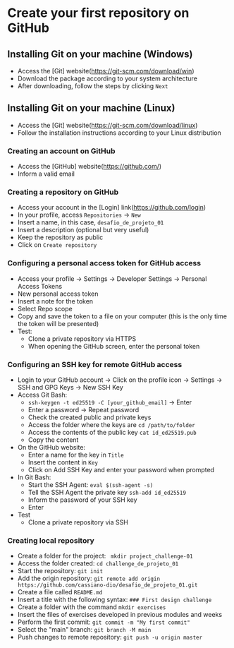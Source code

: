 # Create your first repository on GitHub

## Installing Git on your machine (Windows)

- Access the [Git] website(https://git-scm.com/download/win)
- Download the package according to your system architecture
- After downloading, follow the steps by clicking ```Next```

## Installing Git on your machine (Linux)

- Access the [Git] website(https://git-scm.com/download/linux)
- Follow the installation instructions according to your Linux distribution

### Creating an account on GitHub

- Access the [GitHub] website(https://github.com/)
- Inform a valid email

### Creating a repository on GitHub

- Access your account in the [Login] link(https://github.com/login)
- In your profile, access ```Repositories``` -> ```New```
- Insert a name, in this case, ```desafio_de_projeto_01```
- Insert a description (optional but very useful)
- Keep the repository as public
- Click on ```Create repository```

### Configuring a personal access token for GitHub access

- Access your profile -> Settings -> Developer Settings -> Personal Access Tokens
- New personal access token
- Insert a note for the token
- Select Repo scope
- Copy and save the token to a file on your computer (this is the only time the token will be presented)
- Test:
  - Clone a private repository via HTTPS
  - When opening the GitHub screen, enter the personal token

### Configuring an SSH key for remote GitHub access

- Login to your GitHub account -> Click on the profile icon -> Settings -> SSH and GPG Keys -> New SSH Key
- Access Git Bash:
  - ```ssh-keygen -t ed25519 -C [your_github_email]``` -> Enter
  - Enter a password -> Repeat password
  - Check the created public and private keys
  - Access the folder where the keys are ```cd /path/to/folder```
  - Access the contents of the public key ```cat id_ed25519.pub```
  - Copy the content
- On the GitHub website:
  - Enter a name for the key in ```Title```
  - Insert the content in ```Key```
  - Click on Add SSH Key and enter your password when prompted
- In Git Bash:
  - Start the SSH Agent: ```eval $(ssh-agent -s)```
  - Tell the SSH Agent the private key ```ssh-add id_ed25519```
  - Inform the password of your SSH key
  - Enter
- Test
  - Clone a private repository via SSH

### Creating local repository

- Create a folder for the project: ``` mkdir project_challenge-01```
- Access the folder created: ```cd challenge_de_projeto_01```
- Start the repository: ```git init```
- Add the origin repository: ```git remote add origin https://github.com/cassiano-dio/desafio_de_projeto_01.git```
- Create a file called ```README.md```
- Insert a title with the following syntax:
```### First design challenge```
- Create a folder with the command ```mkdir exercises```
- Insert the files of exercises developed in previous modules and weeks
- Perform the first commit: ```git commit -m "My first commit"```
- Select the "main" branch: ```git branch -M main```
- Push changes to remote repository: ```git push -u origin master```

